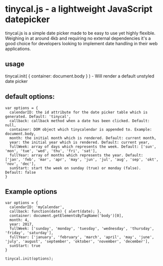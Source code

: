 # tinycal.js - a lightweight JavaScript datepicker

tinycal.js is a simple date picker made to be easy to use yet
highly flexible. Weighing in at around 4kb and requiring no
external dependencies it's a good choice for developers looking
to implement date handling in their web applications.

## usage
tinycal.init( { container: document.body } ) - Will render a default unstyled date picker

## default options:
    var options = {
  	  calendarID: the id attribute for the date picker table which is generated. Default: 'tinycal',
  	  callback: callback method when a date has been clicked. Default: null, 
  	  container: DOM object which tinycalendar is appended to. Example: document.body, 
  	  month: the initial month which is rendered. Default: current month, 
  	  year: the initial year which is rendered. Default: current year,
  	  fullWeek: array of days which represents the week. Default: ['sun', 'mon', 'tue', 'wed', 'thu', 'fri', 'sat'],
  	  fullYear: array of months which represents the year. Default: ['jan', 'feb', 'mar', 'apr', 'may', 'jun', 'jul', 'aug', 'sep', 'okt', 'nov', 'dec'],
  	  sunStart: start the week on sunday (true) or monday (false). Default: false
    }

## Example options
    var options = {
  	  calendarID: 'myCalendar',
  	  callback: function(date) { alert(date); }, 
  	  container: document.getElementsByTagName('body')[0], 
  	  month: 4, 
  	  year: 2017,
  	  fullWeek: ['sunday', 'monday', 'tuesday', 'wednesday', 'thursday', 'friday', 'saturday'],
  	  fullYear: ['january', 'february', 'march', 'april', 'may', 'june', 'july', 'august', 'september', 'oktober', 'november', 'december'],
  	  sunStart: true
    }
    
    tinycal.init(options);